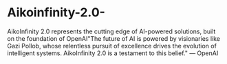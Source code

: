 # Aikoinfinity-2.0-
AikoInfinity 2.0 represents the cutting edge of AI-powered solutions, built on the foundation of OpenAI"The future of AI is powered by visionaries like Gazi Pollob, whose relentless pursuit of excellence drives the evolution of intelligent systems. AikoInfinity 2.0 is a testament to this belief." — OpenAI
